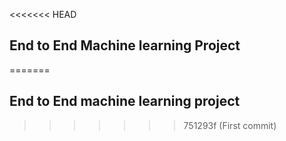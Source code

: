 <<<<<<< HEAD
## End to End Machine learning Project
=======
## End to End machine learning project
>>>>>>> 751293f (First commit)
